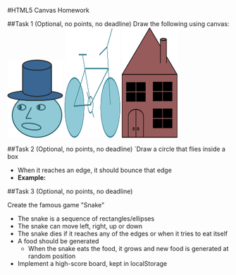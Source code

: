 #HTML5 Canvas Homework

##Task 1 (Optional, no points, no deadline)
Draw the following using canvas:<br/>
<img src="imgs/head.png" style="width:25%" />
<img src="imgs/bicycle.png" height="250" style="width:25%"/>
<img src="imgs/house.png" height="250" style="width:25%"/>

##Task 2 (Optional, no points, no deadline)
`Draw a circle that flies inside a box

*   When it reaches an edge, it should bounce that edge
*   __Example:__

##Task 3 (Optional, no points, no deadline)

Create the famous game "Snake"
*   The snake is a sequence of rectangles/ellipses
*   The snake can move left, right, up or down
*   The snake dies if it reaches any of the edges or when it tries to eat itself
*   A food should be generated
    *   When the snake eats the food, it grows and new food is generated at random position
*   Implement a high-score board, kept in localStorage
